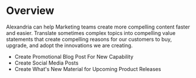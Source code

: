 # Overview

Alexandria can help Marketing teams create more compelling content faster and easier. Translate sometimes complex topics into compelling value statements that create compelling reasons for our customers to buy, upgrade, and adopt the innovations we are creating. 

* Create Promotional Blog Post For New Capability
* Create Social Media Posts
* Create What's New Material for Upcoming Product Releases
